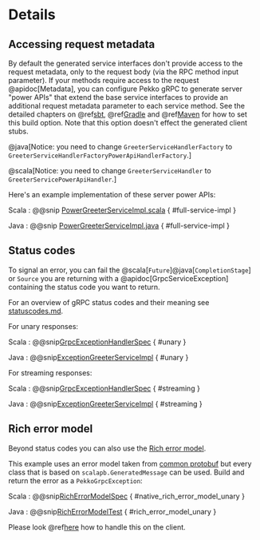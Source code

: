 # Details

## Accessing request metadata

By default the generated service interfaces don't provide access to the request metadata, only to the request
body (via the RPC method input parameter). If your methods require access to the request  @apidoc[Metadata], you can configure
Pekko gRPC to generate server "power APIs" that extend the base service interfaces to provide an additional
request metadata parameter to each service method. See the detailed chapters on @ref[sbt](../buildtools/sbt.md), @ref[Gradle](../buildtools/gradle.md)
and @ref[Maven](../buildtools/maven.md) for how to set this build option. Note that this option doesn't effect the
generated client stubs.

@java[Notice: you need to change `GreeterServiceHandlerFactory` to `GreeterServiceHandlerFactoryPowerApiHandlerFactory`.]

@scala[Notice: you need to change `GreeterServiceHandler` to `GreeterServicePowerApiHandler`.]

Here's an example implementation of these server power APIs:

Scala
:  @@snip [PowerGreeterServiceImpl.scala](/plugin-tester-scala/src/main/scala/example/myapp/helloworld/PowerGreeterServiceImpl.scala) { #full-service-impl }

Java
:  @@snip [PowerGreeterServiceImpl.java](/plugin-tester-java/src/main/java/example/myapp/helloworld/PowerGreeterServiceImpl.java) { #full-service-impl }

## Status codes

To signal an error, you can fail the @scala[`Future`]@java[`CompletionStage`] or `Source` you are returning with a @apidoc[GrpcServiceException] containing the status code you want to return.

For an overview of gRPC status codes and their meaning see [statuscodes.md](https://github.com/grpc/grpc/blob/master/doc/statuscodes.md).

For unary responses:

Scala
:    @@snip[GrpcExceptionHandlerSpec](/interop-tests/src/test/scala/org/apache/pekko/grpc/scaladsl/GrpcExceptionHandlerSpec.scala) { #unary }

Java
:   @@snip[ExceptionGreeterServiceImpl](/interop-tests/src/test/java/example/myapp/helloworld/grpc/ExceptionGreeterServiceImpl.java) { #unary }

For streaming responses:

Scala
:    @@snip[GrpcExceptionHandlerSpec](/interop-tests/src/test/scala/org/apache/pekko/grpc/scaladsl/GrpcExceptionHandlerSpec.scala) { #streaming }

Java
:   @@snip[ExceptionGreeterServiceImpl](/interop-tests/src/test/java/example/myapp/helloworld/grpc/ExceptionGreeterServiceImpl.java) { #streaming }

## Rich error model
Beyond status codes you can also use the [Rich error model](https://grpc.io/docs/guides/error/#richer-error-model).  

This example uses an error model taken from [common protobuf](https://github.com/googleapis/googleapis/blob/master/google/rpc/error_details.proto) but every class that is based on `scalapb.GeneratedMessage` can be used. Build and return the error as a `PekkoGrpcException`:

Scala
:    @@snip[RichErrorModelSpec](/interop-tests/src/test/scala/org/apache/pekko/grpc/scaladsl/RichErrorModelSpec.scala) { #native_rich_error_model_unary }

Java
:    @@snip[RichErrorModelTest](/interop-tests/src/test/java/example/myapp/helloworld/grpc/RichErrorNativeImpl.java) { #rich_error_model_unary }

Please look @ref[here](../client/details.md) how to handle this on the client.
